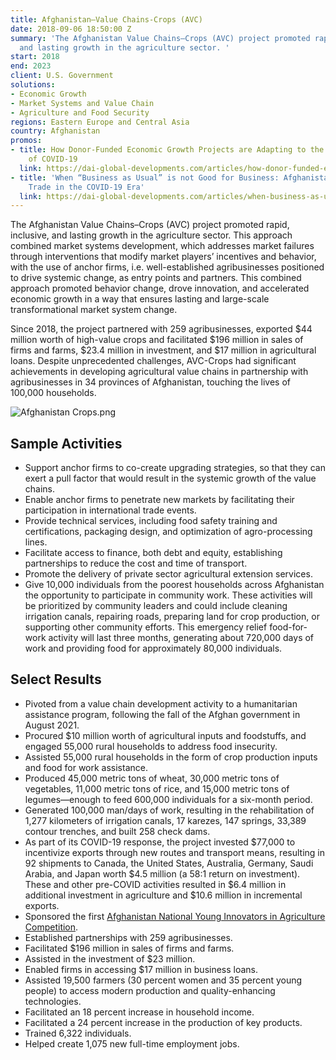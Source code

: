 ```yaml
---
title: Afghanistan—Value Chains-Crops (AVC)
date: 2018-09-06 18:50:00 Z
summary: 'The Afghanistan Value Chains–Crops (AVC) project promoted rapid, inclusive,
  and lasting growth in the agriculture sector. '
start: 2018
end: 2023
client: U.S. Government
solutions:
- Economic Growth
- Market Systems and Value Chain
- Agriculture and Food Security
regions: Eastern Europe and Central Asia
country: Afghanistan
promos:
- title: How Donor-Funded Economic Growth Projects are Adapting to the Challenges
    of COVID-19
  link: https://dai-global-developments.com/articles/how-donor-funded-economic-growth-projects-are-adapting-to-the-challenges-of-covid-19
- title: 'When “Business as Usual” is not Good for Business: Afghanistan-Pakistan
    Trade in the COVID-19 Era'
  link: https://dai-global-developments.com/articles/when-business-as-usual-is-not-good-for-business-afghanistan-pakistan-trade-in-the-covid-19-era
---
```


The Afghanistan Value Chains–Crops (AVC) project promoted rapid, inclusive, and lasting growth in the agriculture sector. This approach combined market systems development, which addresses market failures through interventions that modify market players’ incentives and behavior, with the use of anchor firms, i.e. well-established agribusinesses positioned to drive systemic change, as entry points and partners. This combined approach promoted behavior change, drove innovation, and accelerated economic growth in a way that ensures lasting and large-scale transformational market system change.

Since 2018, the project partnered with 259 agribusinesses, exported $44 million worth of high-value crops and facilitated $196 million in sales of firms and farms, $23.4 million in investment, and $17 million in agricultural loans. Despite unprecedented challenges, AVC-Crops had significant achievements in developing agricultural value chains in partnership with agribusinesses in 34 provinces of Afghanistan, touching the lives of 100,000 households.

![Afghanistan Crops.png](/uploads/Afghanistan%20Crops.png)

## Sample Activities

* Support anchor firms to co-create upgrading strategies, so that they can exert a pull factor that would result in the systemic growth of the value chains.
* Enable anchor firms to penetrate new markets by facilitating their participation in international trade events.
* Provide technical services, including food safety training and certifications, packaging design, and optimization of agro-processing lines.
* Facilitate access to finance, both debt and equity, establishing partnerships to reduce the cost and time of transport.
* Promote the delivery of private sector agricultural extension services.
* Give 10,000 individuals from the poorest households across Afghanistan the opportunity to participate in community work. These activities will be prioritized by community leaders and could include cleaning irrigation canals, repairing roads, preparing land for crop production, or supporting other community efforts. This emergency relief food-for-work activity will last three months, generating about 720,000 days of work and providing food for approximately 80,000 individuals.

## Select Results

* Pivoted from a value chain development activity to a humanitarian assistance program, following the fall of the Afghan government in August 2021.
* Procured $10 million worth of agricultural inputs and foodstuffs, and engaged 55,000 rural households to address food insecurity.
* Assisted 55,000 rural households in the form of crop production inputs and food for work assistance.
* Produced 45,000 metric tons of wheat, 30,000 metric tons of vegetables, 11,000 metric tons of rice, and 15,000 metric tons of legumes—enough to feed 600,000 individuals for a six-month period.
* Generated 100,000 man/days of work, resulting in the rehabilitation of 1,277 kilometers of irrigation canals, 17 karezes, 147 springs, 33,389 contour trenches, and built 258 check dams.
* As part of its COVID-19 response, the project invested $77,000 to incentivize exports through new routes and transport means, resulting in 92 shipments to Canada, the United States, Australia, Germany, Saudi Arabia, and Japan worth $4.5 million (a 58:1 return on investment). These and other pre-COVID activities resulted in $6.4 million in additional investment in agriculture and $10.6 million in incremental exports.
* Sponsored the first [Afghanistan National Young Innovators in Agriculture Competition](https://www.usaid.gov/afghanistan/news-information/press-releases/Oct-29-2019-USAID-Supports-Young-Innovators-Tackling-Agriculture-Problems).
* Established partnerships with 259 agribusinesses.
* Facilitated $196 million in sales of firms and farms.
* Assisted in the investment of $23 million.
* Enabled firms in accessing $17 million in business loans.
* Assisted 19,500 farmers (30 percent women and 35 percent young people) to access modern production and quality-enhancing technologies.
* Facilitated an 18 percent increase in household income.
* Facilitated a 24 percent increase in the production of key products.
* Trained 6,322 individuals.
* Helped create 1,075 new full-time employment jobs.
